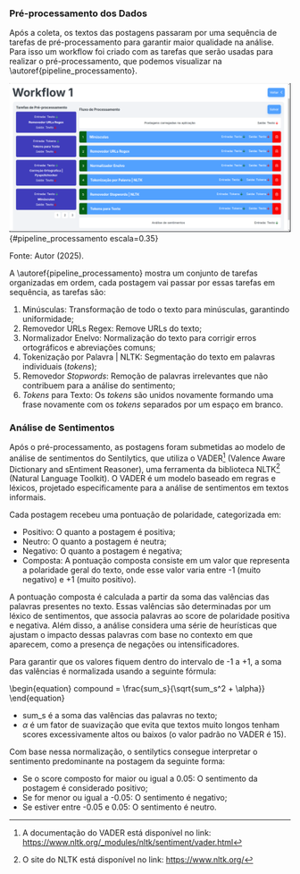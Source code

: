 ### Pré-processamento dos Dados

Após a coleta, os textos das postagens passaram por uma sequência de tarefas de pré-processamento para garantir maior qualidade na análise. Para isso um workflow foi criado com as tarefas que serão usadas para realizar o pré-processamento, que podemos visualizar na \autoref{pipeline_processamento}.

![Workflow de pré-processamento](imagens/sentilytics/estudo-caso/workflow.png){#pipeline_processamento escala=0.35}

Fonte: Autor (2025).

A \autoref{pipeline_processamento} mostra um conjunto de tarefas organizadas em ordem, cada postagem vai passar por essas tarefas em sequência, as tarefas são:

1. Minúsculas: Transformação de todo o texto para minúsculas, garantindo uniformidade;
1. Removedor URLs Regex: Remove URLs do texto;
1. Normalizador Enelvo: Normalização do texto para corrigir erros ortográficos e abreviações comuns;
1. Tokenização por Palavra | NLTK: Segmentação do texto em palavras individuais (*tokens*);
1. Removedor *Stopwords*: Remoção de palavras irrelevantes que não contribuem para a análise do sentimento;
1. *Tokens* para Texto: Os *tokens* são unidos novamente formando uma frase novamente com os *tokens* separados por um espaço em branco.

### Análise de Sentimentos

Após o pré-processamento, as postagens foram submetidas ao modelo de análise de sentimentos do Sentilytics, que utiliza o VADER[^VADER] (Valence Aware Dictionary and sEntiment Reasoner), uma ferramenta da biblioteca NLTK[^NLTK] (Natural Language Toolkit). O VADER é um modelo baseado em regras e léxicos, projetado especificamente para a análise de sentimentos em textos informais.

Cada postagem recebeu uma pontuação de polaridade, categorizada em:

- Positivo: O quanto a postagem é positiva;
- Neutro: O quanto a postagem é neutra;
- Negativo: O quanto a postagem é negativa;
- Composta: A pontuação composta consiste em um valor que representa a polaridade geral do texto, onde esse valor varia entre -1 (muito negativo) e +1 (muito positivo).

A pontuação composta é calculada a partir da soma das valências das palavras presentes no texto. Essas valências são determinadas por um léxico de sentimentos, que associa palavras ao score de polaridade positiva e negativa. Além disso, a análise considera uma série de heurísticas que ajustam o impacto dessas palavras com base no contexto em que aparecem, como a presença de negações ou intensificadores.

Para garantir que os valores fiquem dentro do intervalo de -1 a +1, a soma das valências é normalizada usando a seguinte fórmula:

\begin{equation}
    compound = \frac{sum_s}{\sqrt{sum_s^2 + \alpha}}
\end{equation}

- sum_s é a soma das valências das palavras no texto;
- $\alpha$ é um fator de suavização que evita que textos muito longos tenham scores excessivamente altos ou baixos (o valor padrão no VADER é 15).

Com base nessa normalização, o sentilytics consegue interpretar o sentimento predominante na postagem da seguinte forma:

- Se o score composto for maior ou igual a 0.05: O sentimento da postagem é considerado positivo;
- Se for menor ou igual a -0.05: O sentimento é negativo;
- Se estiver entre -0.05 e 0.05: O sentimento é neutro.

[^NLTK]: O site do NLTK está disponível no link: <https://www.nltk.org/>
[^VADER]: A documentação do VADER está disponível no link: <https://www.nltk.org/_modules/nltk/sentiment/vader.html>

